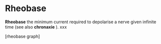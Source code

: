# Rheobase

**Rheobase** the minimum current required to depolarise a nerve given
infinite time (see also **chronaxie** ). xxx

\[rheobase graph\]
